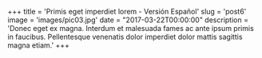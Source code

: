 +++
title = 'Primis eget imperdiet lorem - Versión Español'
slug = 'post6'
image = 'images/pic03.jpg'
date = "2017-03-22T00:00:00"
description = 'Donec eget ex magna. Interdum et malesuada fames ac ante ipsum primis in faucibus. Pellentesque venenatis dolor imperdiet dolor mattis sagittis magna etiam.'
+++
